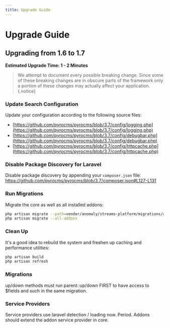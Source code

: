 ```yaml
---
title: Upgrade Guide
---
```


# Upgrade Guide

<div class="documentation__toc"></div>

## Upgrading from 1.6 to 1.7

**Estimated Upgrade Time: 1 - 2 Minutes**

> We attempt to document every possible breaking change. Since some of these breaking changes are in obscure parts of the framework only a portion of these changes may actually affect your application.{.notice}

### Update Search Configuration

Update your configuration according to the following source files:

- [https://github.com/pyrocms/pyrocms/blob/3.7/config/logging.php](https://github.com/pyrocms/pyrocms/blob/3.7/config/logging.php)
- [https://github.com/pyrocms/pyrocms/blob/3.7/config/debugbar.php](https://github.com/pyrocms/pyrocms/blob/3.7/config/debugbar.php)
- [https://github.com/pyrocms/pyrocms/blob/3.7/config/httpcache.php](https://github.com/pyrocms/pyrocms/blob/3.7/config/httpcache.php)

### Disable Package Discovery for Laravel

Disable package discovery by appending your `composer.json` file: https://github.com/pyrocms/pyrocms/blob/3.7/composer.json#L127-L131

### Run Migrations

Migrate the core as well as all installed addons:

```bash
php artisan migrate --path=vendor/anomaly/streams-platform/migrations/application
php artisan migrate --all-addons
```

### Clean Up

It's a good idea to rebuild the system and freshen up caching and performance utilities:

```bash
php artisan build
php artisan refresh
```


### Migrations

up/down methods must run parent::up/down FIRST to have access to $fields and such in the same migration.

### Service Providers

Service providers use laravel detection / loading now. Period. Addons should extend the addon service provider in core.
